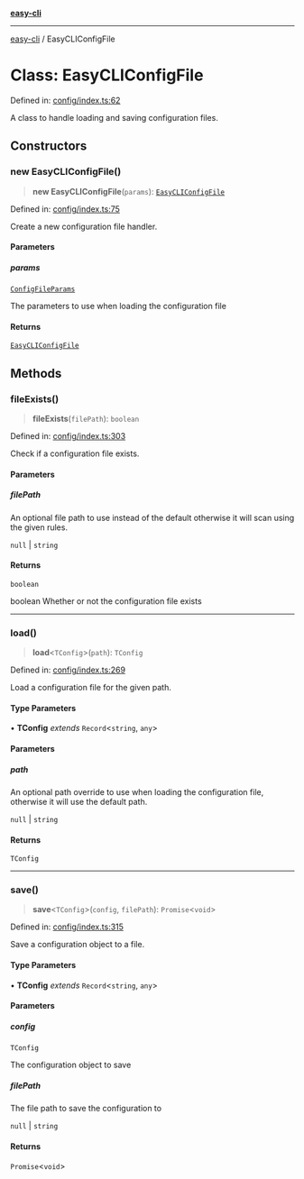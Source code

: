 [**easy-cli**](../README.md)

***

[easy-cli](../globals.md) / EasyCLIConfigFile

# Class: EasyCLIConfigFile

Defined in: [config/index.ts:62](https://github.com/patrickeaton/easy-cli/blob/273fbeda7c9fba29e0eebd0183c0f5c4b12461f3/src/config/index.ts#L62)

A class to handle loading and saving configuration files.

## Constructors

### new EasyCLIConfigFile()

> **new EasyCLIConfigFile**(`params`): [`EasyCLIConfigFile`](EasyCLIConfigFile.md)

Defined in: [config/index.ts:75](https://github.com/patrickeaton/easy-cli/blob/273fbeda7c9fba29e0eebd0183c0f5c4b12461f3/src/config/index.ts#L75)

Create a new configuration file handler.

#### Parameters

##### params

[`ConfigFileParams`](../type-aliases/ConfigFileParams.md)

The parameters to use when loading the configuration file

#### Returns

[`EasyCLIConfigFile`](EasyCLIConfigFile.md)

## Methods

### fileExists()

> **fileExists**(`filePath`): `boolean`

Defined in: [config/index.ts:303](https://github.com/patrickeaton/easy-cli/blob/273fbeda7c9fba29e0eebd0183c0f5c4b12461f3/src/config/index.ts#L303)

Check if a configuration file exists.

#### Parameters

##### filePath

An optional file path to use instead of the default otherwise it will scan using the given rules.

`null` | `string`

#### Returns

`boolean`

boolean Whether or not the configuration file exists

***

### load()

> **load**\<`TConfig`\>(`path`): `TConfig`

Defined in: [config/index.ts:269](https://github.com/patrickeaton/easy-cli/blob/273fbeda7c9fba29e0eebd0183c0f5c4b12461f3/src/config/index.ts#L269)

Load a configuration file for the given path.

#### Type Parameters

• **TConfig** *extends* `Record`\<`string`, `any`\>

#### Parameters

##### path

An optional path override to use when loading the configuration file, otherwise it will use the default path.

`null` | `string`

#### Returns

`TConfig`

***

### save()

> **save**\<`TConfig`\>(`config`, `filePath`): `Promise`\<`void`\>

Defined in: [config/index.ts:315](https://github.com/patrickeaton/easy-cli/blob/273fbeda7c9fba29e0eebd0183c0f5c4b12461f3/src/config/index.ts#L315)

Save a configuration object to a file.

#### Type Parameters

• **TConfig** *extends* `Record`\<`string`, `any`\>

#### Parameters

##### config

`TConfig`

The configuration object to save

##### filePath

The file path to save the configuration to

`null` | `string`

#### Returns

`Promise`\<`void`\>
